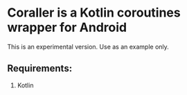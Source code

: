# Coraller is a Kotlin coroutines wrapper for Android

This is an experimental version.
Use as an example only.

## Requirements:
1. Kotlin

